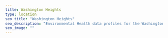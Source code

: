 ```yaml
---
title: Washington Heights
type: location
seo_title: "Washington Heights"
seo_description: "Environmental Health data profiles for the Washington Heights neighborhood of NYC."
seo_image: ""
---
```

